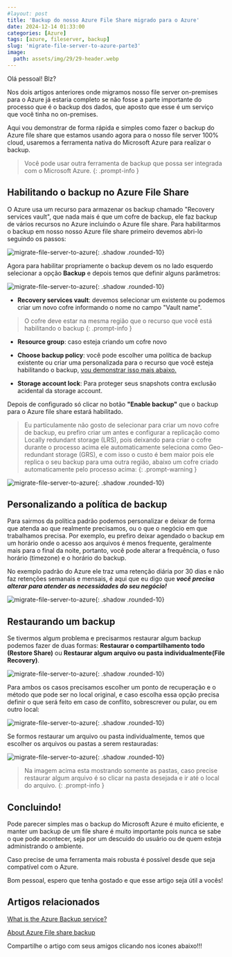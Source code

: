 ```yaml
---
#layout: post
title: 'Backup do nosso Azure File Share migrado para o Azure' 
date: 2024-12-14 01:33:00
categories: [Azure]
tags: [azure, fileserver, backup]
slug: 'migrate-file-server-to-azure-parte3'
image:
  path: assets/img/29/29-header.webp
---
```


Olá pessoal! Blz?

Nos dois artigos anteriores onde migramos nosso file server on-premises para o Azure já estaria completo se não fosse a parte importante do processo que é o backup dos dados, que aposto que esse é um serviço que você tinha no on-premises.

Aqui vou demonstrar de forma rápida e simples como fazer o backup do Azure file share que estamos usando agora para o nosso file server 100% cloud, usaremos a ferramenta nativa do Microsoft Azure para realizar o backup. 

> Você pode usar outra ferramenta de backup que possa ser integrada com o Microsoft Azure.
{: .prompt-info }


## Habilitando o backup no Azure File Share

O Azure usa um recurso para armazenar os backup chamado "Recovery services vault", que nada mais é que um cofre de backup, ele faz backup de vários recursos no Azure incluindo o Azure file share. Para habilitarmos o backup em nosso nosso Azure file share primeiro devemos abri-lo seguindo os passos:

![migrate-file-server-to-azure](/assets/img/29/00.png){: .shadow .rounded-10}

Agora para habilitar propriamente o backup devem os no lado esquerdo selecionar a opção **Backup** e depois temos que definir alguns parâmetros:

![migrate-file-server-to-azure](/assets/img/29/01.png){: .shadow .rounded-10}

- **Recovery services vault**: devemos selecionar um existente ou podemos criar um novo cofre informando o nome no campo "Vault name".

> O cofre deve estar na mesma região que o recurso que você está habilitando o backup
{: .prompt-info }

- **Resource group**: caso esteja criando um cofre novo

- **Choose backup policy**: você pode escolher uma política de backup existente ou criar uma personalizada para o recurso que você esteja habilitando o backup, <a href="https://arantes.net.br/posts/migrate-file-server-to-azure-parte3/#personalizando-a-pol%C3%ADtica-de-backup">vou demonstrar isso mais abaixo.</a>

- **Storage account lock**: Para proteger seus snapshots contra exclusão acidental da storage account.

Depois de configurado só clicar no botão **"Enable backup"** que o backup para o Azure file share estará habilitado.

> Eu particulamente não gosto de selecionar para criar um novo cofre de backup, eu prefiro criar um antes e configurar a replicação como Locally redundant storage (LRS), pois deixando para criar o cofre durante o processo acima ele automaticamente seleciona como Geo-redundant storage (GRS), e com isso o custo é bem maior pois ele replica o seu backup para uma outra região, abaixo um cofre criado automaticamente pelo processo acima:
{: .prompt-warning }

![migrate-file-server-to-azure](/assets/img/29/06.png){: .shadow .rounded-10}

## Personalizando a política de backup

Para sairmos da política padrão podemos personalizar e deixar de forma que atenda ao que realmente precisamos, ou o que o negócio em que trabalhamos precisa. Por exemplo, eu prefiro deixar agendado o backup em um horário onde o acesso aos arquivos é menos frequente, geralmente mais para o final da noite, portanto, você pode alterar a frequência, o fuso horário (timezone) e o horário do backup.

No exemplo padrão do Azure ele traz uma retenção diária por 30 dias e não faz retenções semanais e mensais, é aqui que eu digo que ***você precisa alterar para atender as necessidades do seu negócio!***

![migrate-file-server-to-azure](/assets/img/29/02.png){: .shadow .rounded-10}

## Restaurando um backup

Se tivermos algum problema e precisarmos restaurar algum backup podemos fazer de duas formas: **Restaurar o compartilhamento todo (Restore Share)** ou **Restaurar algum arquivo ou pasta individualmente(File Recovery)**.

![migrate-file-server-to-azure](/assets/img/29/03.png){: .shadow .rounded-10}

Para ambos os casos precisamos escolher um ponto de recuperação e o método que pode ser no local original, e caso escolha essa opção precisa definir o que será feito em caso de conflito, sobrescrever ou pular, ou em outro local:

![migrate-file-server-to-azure](/assets/img/29/04.png){: .shadow .rounded-10}

Se formos restaurar um arquivo ou pasta individualmente, temos que escolher os arquivos ou pastas a serem restauradas:

![migrate-file-server-to-azure](/assets/img/29/05.png){: .shadow .rounded-10}

> Na imagem acima esta mostrando somente as pastas, caso precise restaurar algum arquivo é so clicar na pasta desejada e ir até o local do arquivo.
{: .prompt-info }

## Concluindo!

Pode parecer simples mas o backup do Microsoft Azure é muito eficiente, e manter um backup de um file share é muito importante pois nunca se sabe o que pode acontecer, seja por um descuido do usuário ou de quem esteja administrando o ambiente.

Caso precise de uma ferramenta mais robusta é possível desde que seja compatível com o Azure.

Bom pessoal, espero que tenha gostado e que esse artigo seja útil a vocês!

## Artigos relacionados

<a href="https://learn.microsoft.com/en-us/azure/backup/backup-overview" target="_blank">What is the Azure Backup service?</a> 

<a href="https://learn.microsoft.com/en-us/azure/backup/azure-file-share-backup-overview?tabs=snapshot" target="_blank">About Azure File share backup</a> 

Compartilhe o artigo com seus amigos clicando nos icones abaixo!!!
